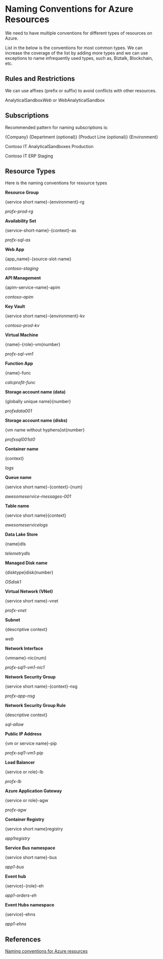 # Naming Conventions for Azure Resources

We need to have multiple conventions for different types of resources on Azure.

List in the below is the conventions for most common types. We can increase the coverage of the list by adding more types and we can use exceptions to name infrequently used types, such as, Biztalk, Blockchain, etc.

## Rules and Restrictions

We can use affixes (prefix or suffix) to avoid conflicts with other resources.

AnalyticalSandbox*Web* or *Web*AnalyticalSandbox

## Subscriptions

Recommended pattern for naming subscriptions is:

{Company} {Department (optional)} {Product Line (optional)} {Environment}

Contoso IT AnalyticalSandboxes Production

Contoso IT ERP Staging

## Resource Types

Here is the naming conventions for resource types

**Resource Group**

{service short name}-{environment}-rg

*profx-prod-rg*

**Availability Set**

{service-short-name}-{context}-as

*profx-sql-as*

**Web App**

{app_name}-{source-slot-name}

*contoso-staging*

**API Management**

{apim-service-name}-apim

*contoso-apim*

**Key Vault**

{service short name}-{environment}-kv

*contoso-prod-kv*

**Virtual Machine**

{name}-{role}-vm{number}

*profx-sql-vm1*

**Function App**

{name}-func

*calcprofit-func*

**Storage account name (data)**

{globally unique name}{number}

*profxdata001*

**Storage account name (disks)**

{vm name without hyphens}st{number}

*profxsql001st0*

**Container name**

{context}

*logs*

**Queue name**

{service short name}-{context}-{num}

*awesomeservice-messages-001*

**Table name**

{service short name}{context}

*awesomeservicelogs*

**Data Lake Store**

{name}dls

*telemetrydls*

**Managed Disk name**

{disktype}disk{number}

*OSdisk1*

**Virtual Network (VNet)**

{service short name}-vnet

*profx-vnet*

**Subnet**

{descriptive context}

*web*

**Network Interface**

{vmname}-nic{num}

*profx-sql1-vm1-nic1*

**Network Security Group**

{service short name}-{context}-nsg

*profx-app-nsg*

**Network Security Group Rule**

{descriptive context}

*sql-allow*

**Public IP Address**

{vm or service name}-pip

*profx-sql1-vm1-pip*

**Load Balancer**

{service or role}-lb

*profx-lb*

**Azure Application Gateway**

{service or role}-agw

*profx-agw*

**Container Registry**

{service short name}registry

*app1registry*

**Service Bus namespace**

{service short name}-bus

*app1-bus*

**Event hub**

{service}-{role}-eh

*app1-orders-eh*

**Event Hubs namespace**

{service}-ehns

*app1-ehns*

## References

[Naming conventions for Azure resources](https://docs.microsoft.com/en-us/azure/architecture/best-practices/naming-conventions)
